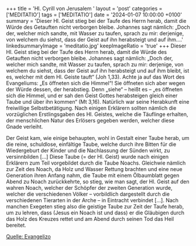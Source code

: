 +++
title = 'Hl. Cyrill von Jerusalem  '
layout = 'post'
categories = ['MEDITATIO']
tags = ['MEDITATIO']
date = '2024-01-07 10:00:00 +0100'
summary = 'Dieser Hl. Geist stieg bei der Taufe des Herrn herab, damit die Würde des Getauften nicht verborgen bleibe. Johannes sagt nämlich: „Doch der, welcher mich sandte, mit Wasser zu taufen, sprach zu mir: derjenige, von welchem du siehst, dass der Geist auf ihn herabsteigt und auf ihm....'
linkedsummaryImage = 'meditatio.jpg'
keepImageRatio = 'true'
+++
Dieser Hl. Geist stieg bei der Taufe des Herrn herab, damit die Würde des Getauften nicht verborgen bleibe. Johannes sagt nämlich: „Doch der, welcher mich sandte, mit Wasser zu taufen, sprach zu mir: derjenige, von welchem du siehst, dass der Geist auf ihn herabsteigt und auf ihm bleibt, ist es, welcher mit dem Hl.<!--more--> Geiste tauft“ (Joh 1,33). Achte ja auf das Wort des Evangeliums: „Es öffneten sich die Himmel“! Sie öffneten sich aber wegen der Würde dessen, der herabstieg. Denn „siehe“ – heißt es – „es öffneten sich die Himmel, und er sah den Geist Gottes herabsteigen gleich einer Taube und über ihn kommen“ (Mt 3,16). Natürlich war seine Herabkunft eine freiwillige Selbstbetätigung. Nach einigen Erklärern sollten nämlich die vorzüglichen Erstlingsgaben des Hl. Geistes, welche die Täuflinge erhalten, der menschlichen Natur des Erlösers gegeben werden, welcher diese Gnade verleiht. 

Der Geist kam, wie einige behaupten, wohl in Gestalt einer Taube herab, um die reine, schuldlose, einfältige Taube, welche durch ihre Bitten für die Wiedergeburt der Kinder und die Nachlassung der Sünden wirkt, zu versinnbilden […] Diese Taube (= der Hl. Geist) wurde nach einigen Erklärern zum Teil vorgebildet durch die Taube Noachs. Gleichwie nämlich zur Zeit des Noach, da Holz und Wasser Rettung brachten und eine neue Generation ihren Anfang nahm, die Taube mit einem Ölbaumblatt gegen Abend zu Noach zurückkehrte, so stieg, wie man sagt, der Hl. Geist auf den wahren Noach, welcher der Schöpfer der zweiten Generation wurde, welcher die verschiedenen Völker – vorbildlich dargestellt durch die verschiedenen Tierarten in der Arche – in Eintracht verbindet […]. Nach manchen Exegeten stieg also die geistige Taube zur Zeit der Taufe herab, um zu lehren, dass (Jesus ein Noach ist und dass) er die Gläubigen durch das Holz des Kreuzes rettet und am Abend durch seinen Tod das Heil bereitet.

[Quelle: Evangelizo](https://evangeliumtagfuertag.org/DE/gospel)

